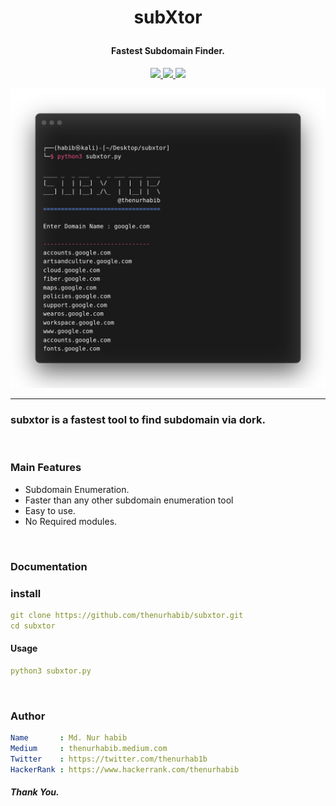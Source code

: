 <h1 align="center">
 
  subXtor

</h1>

<h4 align="center">Fastest Subdomain Finder.</h4>

<p align="center">
  <a href="https://github.com/thenurhabib/subxtor/releases">
    <img src="https://img.shields.io/github/release/thenurhabib/subxtor.svg">
  </a>
  <a href="https://travis-ci.com/thenurhabib/subxtor">
    <img src="https://img.shields.io/travis/com/thenurhabib/subxtor.svg">
  </a>
  <a href="https://github.com/thenurhabib/subxtor/issues?q=is%3Aissue+is%3Aclosed">
      <img src="https://img.shields.io/github/issues-closed-raw/thenurhabib/subxtor.svg">
  </a>
</p>

![multiple xss](./img/ss2.png)

<hr>

### subxtor is a fastest tool to find subdomain via dork.

<br>

### Main Features
- Subdomain Enumeration.
- Faster than any other subdomain enumeration tool
- Easy to use.
- No Required modules.



<br>


### Documentation
### install
```yaml
git clone https://github.com/thenurhabib/subxtor.git
cd subxtor
```


#### Usage

```yaml
python3 subxtor.py
```
<br>


### Author
```yaml
Name       : Md. Nur habib
Medium     : thenurhabib.medium.com
Twitter    : https://twitter.com/thenurhab1b
HackerRank : https://www.hackerrank.com/thenurhabib

```

##### Thank You.
